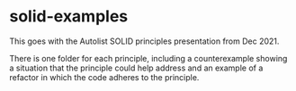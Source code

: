 # solid-examples

This goes with the Autolist SOLID principles presentation from Dec 2021. 

There is one folder for each principle, including a counterexample showing a situation that the principle could help address and an example of a refactor in which the code adheres to the principle.
